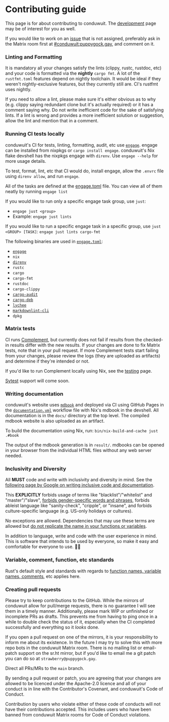 # Contributing guide

This page is for about contributing to conduwuit. The
[development](./development.md) page may be of interest for you as well.

If you would like to work on an [issue][issues] that is not assigned, preferably
ask in the Matrix room first at [#conduwuit:puppygock.gay][conduwuit-matrix],
and comment on it.

### Linting and Formatting

It is mandatory all your changes satisfy the lints (clippy, rustc, rustdoc, etc)
and your code is formatted via the **nightly** `cargo fmt`. A lot of the
`rustfmt.toml` features depend on nightly toolchain. It would be ideal if they
weren't nightly-exclusive features, but they currently still are. CI's rustfmt
uses nightly.

If you need to allow a lint, please make sure it's either obvious as to why
(e.g. clippy saying redundant clone but it's actually required) or it has a
comment saying why. Do not write inefficient code for the sake of satisfying
lints. If a lint is wrong and provides a more inefficient solution or
suggestion, allow the lint and mention that in a comment.

### Running CI tests locally

conduwuit's CI for tests, linting, formatting, audit, etc use
[`engage`][engage]. engage can be installed from nixpkgs or `cargo install
engage`. conduwuit's Nix flake devshell has the nixpkgs engage with `direnv`.
Use `engage --help` for more usage details.

To test, format, lint, etc that CI would do, install engage, allow the `.envrc`
file using `direnv allow`, and run `engage`.

All of the tasks are defined at the [engage.toml][engage.toml] file. You can
view all of them neatly by running `engage list`

If you would like to run only a specific engage task group, use `just`:

- `engage just <group>`
- Example: `engage just lints`

If you would like to run a specific engage task in a specific group, use `just
<GROUP> [TASK]`: `engage just lints cargo-fmt`

The following binaries are used in [`engage.toml`][engage.toml]:

- [`engage`][engage]
- `nix`
- [`direnv`][direnv]
- `rustc`
- `cargo`
- `cargo-fmt`
- `rustdoc`
- `cargo-clippy`
- [`cargo-audit`][cargo-audit]
- [`cargo-deb`][cargo-deb]
- [`lychee`][lychee]
- [`markdownlint-cli`][markdownlint-cli]
- `dpkg`

### Matrix tests

CI runs [Complement][complement], but currently does not fail if results from
the checked-in results differ with the new results. If your changes are done to
fix Matrix tests, note that in your pull request. If more Complement tests start
failing from your changes, please review the logs (they are uploaded as
artifacts) and determine if they're intended or not.

If you'd like to run Complement locally using Nix, see the
[testing](development/testing.md) page.

[Sytest][sytest] support will come soon.

### Writing documentation

conduwuit's website uses [`mdbook`][mdbook] and deployed via CI using GitHub
Pages in the [`documentation.yml`][documentation.yml] workflow file with Nix's
mdbook in the devshell. All documentation is in the `docs/` directory at the top
level. The compiled mdbook website is also uploaded as an artifact.

To build the documentation using Nix, run: `bin/nix-build-and-cache just .#book`

The output of the mdbook generation is in `result/`. mdbooks can be opened in
your browser from the individual HTML files without any web server needed.

### Inclusivity and Diversity

All **MUST** code and write with inclusivity and diversity in mind. See the
[following page by Google on writing inclusive code and
documentation](https://developers.google.com/style/inclusive-documentation).

This **EXPLICITLY** forbids usage of terms like "blacklist"/"whitelist" and
"master"/"slave", [forbids gender-specific words and
phrases](https://developers.google.com/style/pronouns#gender-neutral-pronouns),
forbids ableist language like "sanity-check", "cripple", or "insane", and
forbids culture-specific language (e.g. US-only holidays or cultures).

No exceptions are allowed. Dependencies that may use these terms are allowed but
[do not replicate the name in your functions or
variables](https://developers.google.com/style/inclusive-documentation#write-around).

In addition to language, write and code with the user experience in mind. This
is software that intends to be used by everyone, so make it easy and comfortable
for everyone to use. 🏳️‍⚧️

### Variable, comment, function, etc standards

Rust's default style and standards with regards to [function names, variable
names, comments](https://rust-lang.github.io/api-guidelines/naming.html), etc
applies here.

### Creating pull requests

Please try to keep contributions to the GitHub. While the mirrors of conduwuit
allow for pull/merge requests, there is no guarantee I will see them in a timely
manner. Additionally, please mark WIP or unfinished or incomplete PRs as drafts.
This prevents me from having to ping once in a while to double check the status
of it, especially when the CI completed successfully and everything so it
*looks* done.

If you open a pull request on one of the mirrors, it is your responsibility to
inform me about its existence. In the future I may try to solve this with more
repo bots in the conduwuit Matrix room. There is no mailing list or email-patch
support on the sr.ht mirror, but if you'd like to email me a git patch you can
do so at `strawberry@puppygock.gay`.

Direct all PRs/MRs to the `main` branch.

By sending a pull request or patch, you are agreeing that your changes are
allowed to be licenced under the Apache-2.0 licence and all of your conduct is
in line with the Contributor's Covenant, and conduwuit's Code of Conduct.

Contribution by users who violate either of these code of conducts will not have
their contributions accepted. This includes users who have been banned from
conduwuit Matrix rooms for Code of Conduct violations.

[issues]: https://github.com/girlbossceo/conduwuit/issues
[conduwuit-matrix]: https://matrix.to/#/#conduwuit:puppygock.gay
[complement]: https://github.com/matrix-org/complement/
[engage.toml]: https://github.com/girlbossceo/conduwuit/blob/main/engage.toml
[engage]: https://charles.page.computer.surgery/engage/
[sytest]: https://github.com/matrix-org/sytest/
[cargo-deb]: https://github.com/kornelski/cargo-deb
[lychee]: https://github.com/lycheeverse/lychee
[markdownlint-cli]: https://github.com/igorshubovych/markdownlint-cli
[cargo-audit]: https://github.com/RustSec/rustsec/tree/main/cargo-audit
[direnv]: https://direnv.net/
[mdbook]: https://rust-lang.github.io/mdBook/
[documentation.yml]: https://github.com/girlbossceo/conduwuit/blob/main/.github/workflows/documentation.yml
